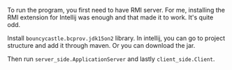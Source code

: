To run the program, you first need to have RMI server. 
For me, installing the RMI extension for 
Intellij was enough and that made it to work. It's quite odd.

Install ``bouncycastle.bcprov.jdk15on2`` library. In intellij, you can go to project
structure and add it through maven. Or you can download the jar. 

Then run ```server_side.ApplicationServer``` and
lastly ```client_side.Client```.